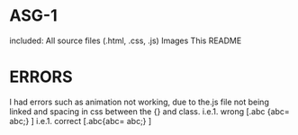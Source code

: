 # ASG-1
included:
All source files (.html, .css, .js)
Images
This README 

# ERRORS
I had errors such as animation not working, due to the.js file not being linked and spacing in css between the {} and class.
i.e.1. wrong [.abc {abc= abc;} ]
i.e.1. correct [.abc{abc= abc;} ]
